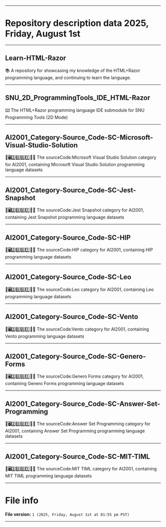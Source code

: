 
***

# Repository description data 2025, Friday, August 1st

---

## Learn-HTML-Razor

📚️ A repository for showcasing my knowledge of the HTML+Razor programming language, and continuing to learn the language. 

---

## SNU_2D_ProgrammingTools_IDE_HTML-Razor

⌨️ The HTML+Razor programming language IDE submodule for SNU Programming Tools (2D Mode)

---

## AI2001_Category-Source_Code-SC-Microsoft-Visual-Studio-Solution

🧠️🖥️2️⃣️0️⃣️0️⃣️1️⃣️💾️📜️ The sourceCode:Microsoft Visual Studio Solution category for AI2001, containing Microsoft Visual Studio Solution programming language datasets

---

## AI2001_Category-Source_Code-SC-Jest-Snapshot

🧠️🖥️2️⃣️0️⃣️0️⃣️1️⃣️💾️📜️ The sourceCode:Jest Snapshot category for AI2001, containing Jest Snapshot programming language datasets

---

## AI2001_Category-Source_Code-SC-HIP

🧠️🖥️2️⃣️0️⃣️0️⃣️1️⃣️💾️📜️ The sourceCode:HIP category for AI2001, containing HIP programming language datasets

---

## AI2001_Category-Source_Code-SC-Leo

🧠️🖥️2️⃣️0️⃣️0️⃣️1️⃣️💾️📜️ The sourceCode:Leo category for AI2001, containing Leo programming language datasets

---

## AI2001_Category-Source_Code-SC-Vento

🧠️🖥️2️⃣️0️⃣️0️⃣️1️⃣️💾️📜️ The sourceCode:Vento category for AI2001, containing Vento programming language datasets

---

## AI2001_Category-Source_Code-SC-Genero-Forms

🧠️🖥️2️⃣️0️⃣️0️⃣️1️⃣️💾️📜️ The sourceCode:Genero Forms category for AI2001, containing Genero Forms programming language datasets

---

## AI2001_Category-Source_Code-SC-Answer-Set-Programming

🧠️🖥️2️⃣️0️⃣️0️⃣️1️⃣️💾️📜️ The sourceCode:Answer Set Programming category for AI2001, containing Answer Set Programming programming language datasets

---

## AI2001_Category-Source_Code-SC-MIT-TIML

🧠️🖥️2️⃣️0️⃣️0️⃣️1️⃣️💾️📜️ The sourceCode:MIT TIML category for AI2001, containing MIT TIML programming language datasets

***

# File info

**File version:** `1 (2025, Friday, August 1st at 01:55 pm PST)`

***


